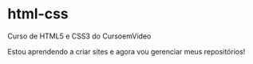 # html-css
 Curso de HTML5  e CSS3 do CursoemVideo

Estou aprendendo a criar sites e agora vou gerenciar meus repositórios!